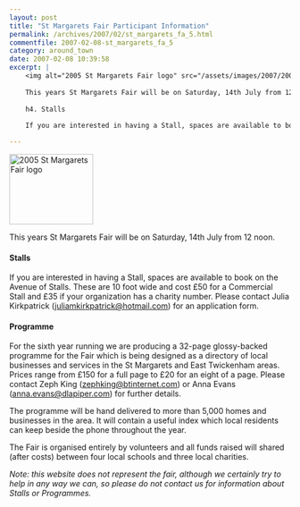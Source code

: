 ```yaml
---
layout: post
title: "St Margarets Fair Participant Information"
permalink: /archives/2007/02/st_margarets_fa_5.html
commentfile: 2007-02-08-st_margarets_fa_5
category: around_town
date: 2007-02-08 10:39:58
excerpt: |
    <img alt="2005 St Margarets Fair logo" src="/assets/images/2007/2005St_Margarets_Fair-thumb.jpg" width="150" height="126" class="right"/>
    
    This years St Margarets Fair will be on Saturday, 14th July from 12 noon.
    
    h4. Stalls
    
    If you are interested in having a Stall, spaces are available to book on the Avenue of Stalls.  These are 10 foot wide and cost £50 for a Commercial Stall and £35 if your organization has a charity number.  Please contact Julia Kirkpatrick ("juliamkirkpatrick@hotmail.com":mailto:juliamkirkpatrick@hotmail.com) for an application form.

---
```


<img alt="2005 St Margarets Fair logo" src="/assets/images/2007/2005St_Margarets_Fair-thumb.jpg" width="150" height="126" class="right"/>

This years St Margarets Fair will be on Saturday, 14th July from 12 noon.

#### Stalls

If you are interested in having a Stall, spaces are available to book on the Avenue of Stalls. These are 10 foot wide and cost £50 for a Commercial Stall and £35 if your organization has a charity number. Please contact Julia Kirkpatrick ([juliamkirkpatrick@hotmail.com](mailto:juliamkirkpatrick@hotmail.com)) for an application form.

#### Programme

For the sixth year running we are producing a 32-page glossy-backed programme for the Fair which is being designed as a directory of local businesses and services in the St Margarets and East Twickenham areas. Prices range from £150 for a full page to £20 for an eight of a page. Please contact Zeph King ([zephking@btinternet.com](mailto:zephking@btinternet.com)) or Anna Evans ([anna.evans@dlapiper.com](mailto:anna.evans@dlapiper.com)) for further details.

The programme will be hand delivered to more than 5,000 homes and businesses in the area. It will contain a useful index which local residents can keep beside the phone throughout the year.

The Fair is organised entirely by volunteers and all funds raised will
shared (after costs) between four local schools and three local charities.

*Note: this website does not represent the fair, although we certainly try to help in any way we can, so please do not contact us for information about Stalls or Programmes.*
